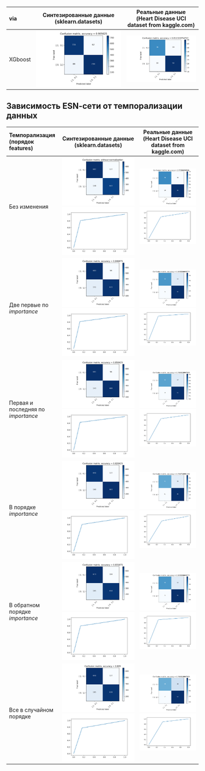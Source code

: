    via      | Синтезированные данные <br>  (sklearn.datasets)  | Реальные данные <br> (Heart Disease UCI dataset from kaggle.com)
:------- | :----: | :----: 
XGboost | <img src="pics/xgcnfSynth.png"> | <img src="pics/xgcnfReal.png">

## Зависимость ESN-cети от темпорализации данных

Темпорализация <br> (порядок features) |Синтезированные данные <br>  (sklearn.datasets)  | Реальные данные <br> (Heart Disease UCI dataset from kaggle.com)
:------- | :----: | :----: 
Без изменения  | <img src="pics/cnfSynth.png"> <img src="pics/notempoSynth.png">|  <img src="pics/cnfReal.png"> <img src="pics/notempoReal.png">
Две первые по *importance*  |<img src="pics/1st2ndcnfSynth.png"> <img src="pics/1st2ndSynth.png">|<img src="pics/1st2ndcnfReal.png"> <img src="pics/1st2ndReal.png">
Первая и последняя по *importance*  |<img src="pics/1stEndcnfSynth.png"> <img src="pics/1stEndSynth.png"> |<img src="pics/1stEndcnfReal.png"> <img src="pics/1stEndReal.png">
В порядке *importance* |<img src="pics/ordcnfSynth.png"> <img src="pics/ordSynth.png"> |<img src="pics/ordcnfReal.png"> <img src="pics/ordReal.png">
В обратном порядке *importance*|<img src="pics/nonordcnfSynth.png"> <img src="pics/nonordSynth.png"> |<img src="pics/nonordcnfReal.png"> <img src="pics/nonordReal.png">
Все в случайном порядке|<img src="pics/shuffcnfSynth.png"> <img src="pics/shuffSynth.png"> |<img src="pics/shuffcnfReal.png"> <img src="pics/shuffReal.png">


